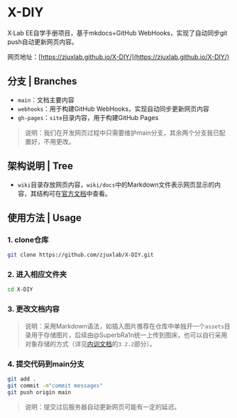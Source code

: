 # X-DIY
X·Lab EE自学手册项目，基于mkdocs+GitHub WebHooks，实现了自动同步git push自动更新网页内容。

网页地址：[https://zjuxlab.github.io/X-DIY/](https://zjuxlab.github.io/X-DIY/)
## 分支 | Branches
* `main`：文档主要内容
* `webhooks`：用于构建GitHub WebHooks，实现自动同步更新网页内容
* `gh-pages`：`site`目录内容，用于构建GitHub Pages

> 说明：我们在开发网页过程中只需要维护main分支，其余两个分支我已配置好，不用更改。
## 架构说明 | Tree
* `wiki`目录存放网页内容，`wiki/docs`中的Markdown文件表示网页显示的内容，其结构可在[官方文档](https://markdown-docs-zh.readthedocs.io/zh-cn/latest/)中查看。
## 使用方法 | Usage
### 1. clone仓库
```bash
git clone https://github.com/zjuxlab/X-DIY.git
```
### 2. 进入相应文件夹
```bash
cd X-DIY
```
### 3. 更改文档内容
> 说明：采用Markdown语法，如插入图片推荐在仓库中单独开一个`assets`目录用于存储图片，后续由@SuperbRa1n统一上传到图床，也可以自行采用对象存储的方式（详见[内训文档](https://xn4zlkzg4p.feishu.cn/docx/KqqidOcw4oiCKtxhLxjcO7PRnNe?from=from_copylink)的`3.2.2`部分）。
### 4. 提交代码到main分支
```bash
git add .
git commit -m"commit messages"
git push origin main
```

> 说明：提交过后服务器自动更新网页可能有一定的延迟。